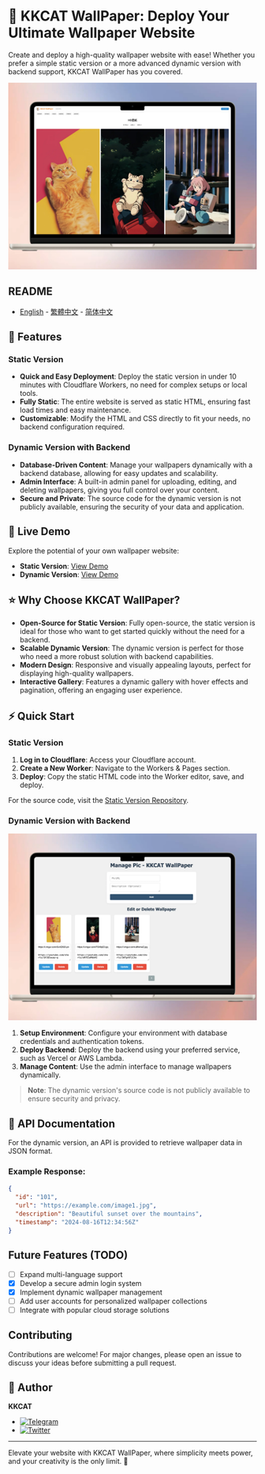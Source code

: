 # 📱 KKCAT WallPaper: Deploy Your Ultimate Wallpaper Website

Create and deploy a high-quality wallpaper website with ease! Whether you prefer a simple static version or a more advanced dynamic version with backend support, KKCAT WallPaper has you covered.

![](https://raw.githubusercontent.com/KKKKKCAT/KKCAT-WallPaper/main/img/kkcat-wallpaper-01.webp)

## README

- [English](README.md) - [繁體中文](README_zh-TW.md) - [简体中文](README_zh-CN.md)

## 🌟 Features

### Static Version
- **Quick and Easy Deployment**: Deploy the static version in under 10 minutes with Cloudflare Workers, no need for complex setups or local tools.
- **Fully Static**: The entire website is served as static HTML, ensuring fast load times and easy maintenance.
- **Customizable**: Modify the HTML and CSS directly to fit your needs, no backend configuration required.

### Dynamic Version with Backend
- **Database-Driven Content**: Manage your wallpapers dynamically with a backend database, allowing for easy updates and scalability.
- **Admin Interface**: A built-in admin panel for uploading, editing, and deleting wallpapers, giving you full control over your content.
- **Secure and Private**: The source code for the dynamic version is not publicly available, ensuring the security of your data and application.

## 🚀 Live Demo

Explore the potential of your own wallpaper website:
- **Static Version**: [View Demo](https://free-wallpaper.kkcat.blog)
- **Dynamic Version**: [View Demo](https://wallpaper.kkcat.blog)

## ⭐ Why Choose KKCAT WallPaper?

- **Open-Source for Static Version**: Fully open-source, the static version is ideal for those who want to get started quickly without the need for a backend.
- **Scalable Dynamic Version**: The dynamic version is perfect for those who need a more robust solution with backend capabilities.
- **Modern Design**: Responsive and visually appealing layouts, perfect for displaying high-quality wallpapers.
- **Interactive Gallery**: Features a dynamic gallery with hover effects and pagination, offering an engaging user experience.

## ⚡ Quick Start

### Static Version

1. **Log in to Cloudflare**: Access your Cloudflare account.
2. **Create a New Worker**: Navigate to the Workers & Pages section.
3. **Deploy**: Copy the static HTML code into the Worker editor, save, and deploy.

For the source code, visit the [Static Version Repository](https://github.com/KKKKKCAT/KKCAT-WallPaper/blob/main/wallpaper-free-worker.js).

### Dynamic Version with Backend

![](https://raw.githubusercontent.com/KKKKKCAT/KKCAT-WallPaper/main/img/kkcat-wallpaper-02.webp)

1. **Setup Environment**: Configure your environment with database credentials and authentication tokens.
2. **Deploy Backend**: Deploy the backend using your preferred service, such as Vercel or AWS Lambda.
3. **Manage Content**: Use the admin interface to manage wallpapers dynamically.

> **Note**: The dynamic version's source code is not publicly available to ensure security and privacy.

## 📄 API Documentation

For the dynamic version, an API is provided to retrieve wallpaper data in JSON format.

### Example Response:
```json
{
  "id": "101",
  "url": "https://example.com/image1.jpg",
  "description": "Beautiful sunset over the mountains",
  "timestamp": "2024-08-16T12:34:56Z"
}
```

## Future Features (TODO)

- [ ] Expand multi-language support
- [x] Develop a secure admin login system
- [x] Implement dynamic wallpaper management
- [ ] Add user accounts for personalized wallpaper collections
- [ ] Integrate with popular cloud storage solutions

## Contributing

Contributions are welcome! For major changes, please open an issue to discuss your ideas before submitting a pull request.

## 👤 Author

**KKCAT**

- [![Telegram](https://img.shields.io/badge/-Telegram-2CA5E0?style=flat-square&logo=telegram&logoColor=white)](https://t.me/kkkkkcat)
- [![Twitter](https://img.shields.io/badge/Twitter-Follow-1DA1F2?style=flat&logo=twitter)](https://x.com/kcat88888)

---

Elevate your website with KKCAT WallPaper, where simplicity meets power, and your creativity is the only limit. 🚀
